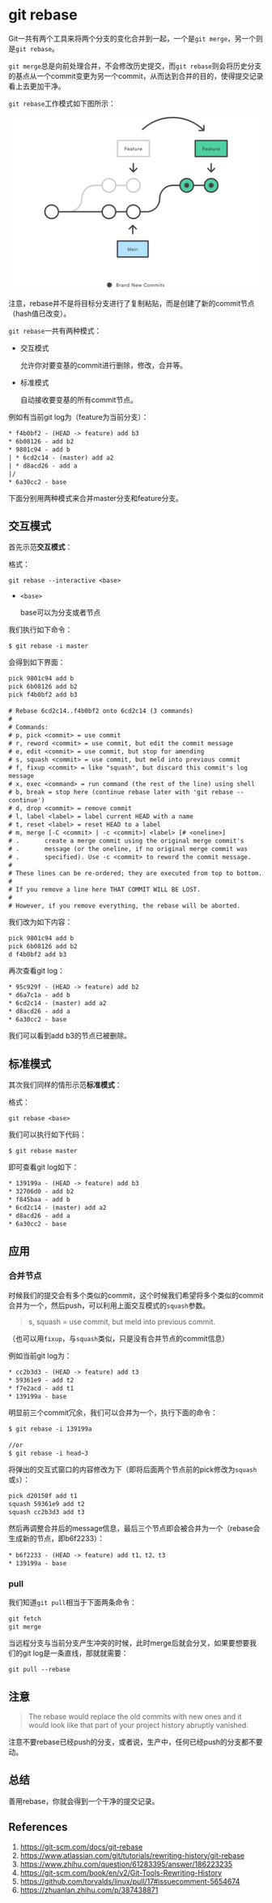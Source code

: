 # git rebase

Git一共有两个工具来将两个分支的变化合并到一起，一个是`git merge`，另一个则是`git rebase`。

`git merge`总是向前处理合并，不会修改历史提交，而`git rebase`则会将历史分支的基点从一个commit变更为另一个commit，从而达到合并的目的，使得提交记录看上去更加干净。

`git rebase`工作模式如下图所示：

![git_rebase_example](git-rebase_assets/git_rebase_example.svg 'rebase主要作用是使得提交历史是一条直线')

注意，rebase并不是将目标分支进行了复制粘贴，而是创建了新的commit节点（hash值已改变）。

`git rebase`一共有两种模式：

- 交互模式

  允许你对要变基的commit进行删除，修改，合并等。

- 标准模式

  自动接收要变基的所有commit节点。

例如有当前git log为（feature为当前分支）：

```
* f4b0bf2 - (HEAD -> feature) add b3
* 6b08126 - add b2
* 9801c94 - add b 
| * 6cd2c14 - (master) add a2
| * d8acd26 - add a
|/
* 6a30cc2 - base
```

下面分别用两种模式来合并master分支和feature分支。

## 交互模式

首先示范**交互模式**：

格式：

```
git rebase --interactive <base>
```

- `<base>`

  base可以为分支或者节点

我们执行如下命令：

```
$ git rebase -i master
```

会得到如下界面：

```
pick 9801c94 add b
pick 6b08126 add b2
pick f4b0bf2 add b3

# Rebase 6cd2c14..f4b0bf2 onto 6cd2c14 (3 commands)
#
# Commands:
# p, pick <commit> = use commit
# r, reword <commit> = use commit, but edit the commit message
# e, edit <commit> = use commit, but stop for amending
# s, squash <commit> = use commit, but meld into previous commit
# f, fixup <commit> = like "squash", but discard this commit's log message
# x, exec <command> = run command (the rest of the line) using shell
# b, break = stop here (continue rebase later with 'git rebase --continue')
# d, drop <commit> = remove commit
# l, label <label> = label current HEAD with a name
# t, reset <label> = reset HEAD to a label
# m, merge [-C <commit> | -c <commit>] <label> [# <oneline>]
# .       create a merge commit using the original merge commit's
# .       message (or the oneline, if no original merge commit was
# .       specified). Use -c <commit> to reword the commit message.
#
# These lines can be re-ordered; they are executed from top to bottom.
#
# If you remove a line here THAT COMMIT WILL BE LOST.
#
# However, if you remove everything, the rebase will be aborted.
```

我们改为如下内容：

```
pick 9801c94 add b
pick 6b08126 add b2
d f4b0bf2 add b3
```

再次查看git log：

```
* 95c929f - (HEAD -> feature) add b2
* d6a7c1a - add b
* 6cd2c14 - (master) add a2
* d8acd26 - add a
* 6a30cc2 - base
```

我们可以看到add b3的节点已被删除。

## 标准模式

其次我们同样的情形示范**标准模式**：

格式：

```
git rebase <base>
```

我们可以执行如下代码：

```
$ git rebase master
```

即可查看git log如下：

```
* 139199a - (HEAD -> feature) add b3
* 32706d0 - add b2
* f845baa - add b
* 6cd2c14 - (master) add a2
* d8acd26 - add a
* 6a30cc2 - base
```

## 应用

### 合并节点

时候我们的提交会有多个类似的commit，这个时候我们希望将多个类似的commit合并为一个，然后push，可以利用上面交互模式的`squash`参数。

>s, squash <commit> = use commit, but meld into previous commit.

（也可以用`fixup`，与`squash`类似，只是没有合并节点的commit信息）

例如当前git log为：

```
* cc2b3d3 - (HEAD -> feature) add t3
* 59361e9 - add t2
* f7e2acd - add t1
* 139199a - base
```

明显前三个commit冗余，我们可以合并为一个，执行下面的命令：

```
$ git rebase -i 139199a

//or
$ git rebase -i head~3
```

将弹出的交互式窗口的内容修改为下（即将后面两个节点前的pick修改为`squash`或`s`）：

```
pick d20150f add t1
squash 59361e9 add t2
squash cc2b3d3 add t3
```

然后再调整合并后的message信息，最后三个节点即会被合并为一个（rebase会生成新的节点，即b6f2233）：

```
* b6f2233 - (HEAD -> feature) add t1、t2、t3
* 139199a - base
```

### pull

我们知道`git pull`相当于下面两条命令：

```
git fetch
git merge
```

当远程分支与当前分支产生冲突的时候，此时merge后就会分叉，如果要想要我们的git log是一条直线，那就就需要：

```
git pull --rebase
```

## 注意

> The rebase would replace the old commits with new ones and it would look like that part of your project history abruptly vanished.

注意不要rebase已经push的分支，或者说，生产中，任何已经push的分支都不要动。

## 总结

善用rebase，你就会得到一个干净的提交记录。

## References

1. https://git-scm.com/docs/git-rebase
1. https://www.atlassian.com/git/tutorials/rewriting-history/git-rebase
1. https://www.zhihu.com/question/61283395/answer/186223235
1. https://git-scm.com/book/en/v2/Git-Tools-Rewriting-History
1. https://github.com/torvalds/linux/pull/17#issuecomment-5654674
1. https://zhuanlan.zhihu.com/p/387438871